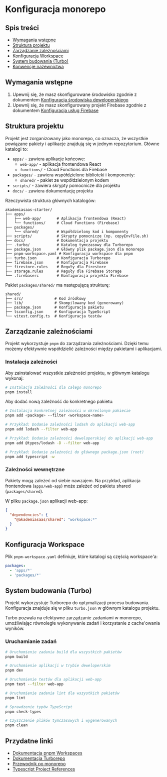 # Konfiguracja monorepo

## Spis treści
- [Wymagania wstępne](#wymagania-wstępne)
- [Struktura projektu](#struktura-projektu)
- [Zarządzanie zależnościami](#zarządzanie-zależnościami)
- [Konfiguracja Workspace](#konfiguracja-workspace)
- [System budowania (Turbo)](#system-budowania-turbo)
- [Konwencje nazewnictwa](#konwencje-nazewnictwa)

## Wymagania wstępne

1. Upewnij się, że masz skonfigurowane środowisko zgodnie z dokumentem [Konfiguracja środowiska deweloperskiego](./02-dev-environment-setup.md)
2. Upewnij się, że masz skonfigurowany projekt Firebase zgodnie z dokumentem [Konfiguracja usług Firebase](./03-firebase-configuration.md)

## Struktura projektu

Projekt jest zorganizowany jako monorepo, co oznacza, że wszystkie powiązane pakiety i aplikacje znajdują się w jednym repozytorium. Główne katalogi to:

- `apps/` - zawiera aplikacje końcowe:
  - `web-app/` - aplikacja frontendowa React
  - `functions/` - Cloud Functions dla Firebase
- `packages/` - zawiera współdzielone biblioteki i komponenty:
  - `shared/` - pakiet ze współdzielonym kodem
- `scripts/` - zawiera skrypty pomocnicze dla projektu
- `docs/` - zawiera dokumentację projektu

Rzeczywista struktura głównych katalogów:

```
akademiasaas-starter/
├── apps/
│   ├── web-app/       # Aplikacja frontendowa (React)
│   └── functions/     # Cloud Functions (Firebase)
├── packages/
│   └── shared/        # Współdzielony kod i komponenty
├── scripts/           # Skrypty pomocnicze (np. copyEnvFile.sh)
├── docs/              # Dokumentacja projektu
├── .turbo/            # Katalog tymczasowy dla Turborepo
├── package.json       # Główny plik package.json dla monorepo
├── pnpm-workspace.yaml # Konfiguracja workspace dla pnpm
├── turbo.json         # Konfiguracja Turborepo
├── firebase.json      # Konfiguracja Firebase
├── firestore.rules    # Reguły dla Firestore
├── storage.rules      # Reguły dla Firebase Storage
└── .firebaserc        # Konfiguracja projektu Firebase
```

Pakiet `packages/shared/` ma następującą strukturę:

```
shared/
├── src/              # Kod źródłowy
├── lib/              # Skompilowany kod (generowany)
├── package.json      # Konfiguracja pakietu
├── tsconfig.json     # Konfiguracja TypeScript
└── vitest.config.ts  # Konfiguracja testów
```

## Zarządzanie zależnościami

Projekt wykorzystuje `pnpm` do zarządzania zależnościami. Dzięki temu możemy efektywnie współdzielić zależności między pakietami i aplikacjami.

### Instalacja zależności

Aby zainstalować wszystkie zależności projektu, w głównym katalogu wykonaj:

```bash
# Instalacja zależności dla całego monorepo
pnpm install
```

Aby dodać nową zależność do konkretnego pakietu:

```bash
# Instalacja konkretnej zależności w określonym pakiecie
pnpm add <package> --filter <workspace-name>

# Przykład: Dodanie zależności lodash do aplikacji web-app
pnpm add lodash --filter web-app

# Przykład: Dodanie zależności deweloperskiej do aplikacji web-app
pnpm add @types/lodash -D --filter web-app

# Przykład: Dodanie zależności do głównego package.json (root)
pnpm add typescript -w
```

### Zależności wewnętrzne

Pakiety mogą zależeć od siebie nawzajem. Na przykład, aplikacja frontendowa (`apps/web-app`) może zależeć od pakietu shared (`packages/shared`).

W pliku `package.json` aplikacji web-app:

```json
{
  "dependencies": {
    "@akademiasaas/shared": "workspace:*"
  }
}
```

## Konfiguracja Workspace

Plik `pnpm-workspace.yaml` definiuje, które katalogi są częścią workspace'a:

```yaml
packages:
  - 'apps/*'
  - 'packages/*'
```

## System budowania (Turbo)

Projekt wykorzystuje Turborepo do optymalizacji procesu budowania. Konfiguracja znajduje się w pliku `turbo.json` w głównym katalogu projektu.

Turbo pozwala na efektywne zarządzanie zadaniami w monorepo, umożliwiając równoległe wykonywanie zadań i korzystanie z cache'owania wyników.

### Uruchamianie zadań

```bash
# Uruchomienie zadania build dla wszystkich pakietów
pnpm build

# Uruchomienie aplikacji w trybie deweloperskim
pnpm dev

# Uruchomienie testów dla aplikacji web-app
pnpm test --filter web-app

# Uruchomienie zadania lint dla wszystkich pakietów
pnpm lint

# Sprawdzenie typów TypeScript
pnpm check-types

# Czyszczenie plików tymczasowych i wygenerowanych
pnpm clean
```

## Przydatne linki
- [Dokumentacja pnpm Workspaces](https://pnpm.io/workspaces)
- [Dokumentacja Turborepo](https://turbo.build/repo/docs)
- [Przewodnik po monorepo](https://monorepo.tools/)
- [Typescript Project References](https://www.typescriptlang.org/docs/handbook/project-references.html)
